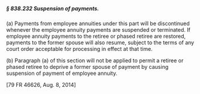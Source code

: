 ##### § 838.232 Suspension of payments. #####

(a) Payments from employee annuities under this part will be discontinued whenever the employee annuity payments are suspended or terminated. If employee annuity payments to the retiree or phased retiree are restored, payments to the former spouse will also resume, subject to the terms of any court order acceptable for processing in effect at that time.

(b) Paragraph (a) of this section will not be applied to permit a retiree or phased retiree to deprive a former spouse of payment by causing suspension of payment of employee annuity.

[79 FR 46626, Aug. 8, 2014]